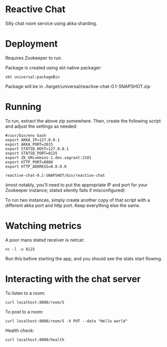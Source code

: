 # Reactive Chat

Silly chat room service using akka sharding.

# Deployment

Requires Zookeeper to run.

Package is created using sbt native packager:

    sbt universal:packageBin

Package will be in ./target/universal/reactive-chat-0.1-SNAPSHOT.zip

# Running

To run, extract the above zip somewhere. Then, create the following script and adjust the settings as needed:

```
#/usr/bin/env bash
export AKKA_IP=127.0.0.1
export AKKA_PORT=2015
export STATSD_HOST=127.0.0.1
export STATSD_PORT=8125
export ZK_URL=mesos-1.dev.vagrant:2181
export HTTP_PORT=8080
export HTTP_ADDRESS=0.0.0.0

reactive-chat-0.1-SNAPSHOT/bin/reactive-chat
```

(most notably, you'll need to put the appropriate IP and port for your Zookeeper instance; statsd silently fails if misconfigured)

To run two instances, simply create another copy of that script with a different akka port and http port. Keep everything else the same.

# Watching metrics

A poor mans statsd receiver is netcat:

```
nc -l -u 8125
```

Run this before starting the app, and you should see the stats start flowing.

# Interacting with the chat server

To listen to a room:

```
curl localhost:8080/room/5
```

To post to a room:

```
curl localhost:8080/room/5 -X PUT --data "Hello world"
```

Health check:

```
curl localhost:8080/health
```
